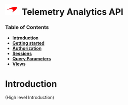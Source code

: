 # ![logo](/docs/branding.bmp) Telemetry Analytics API

### Table of Contents
- [**Introduction**](/README.md)<br>
- [**Getting started**](/docs/GettingStarted.md)<br>
- [**Authorization**](/docs/Authorization.md)<br>
- [**Sessions**](/docs/Sessions.md)<br>
- [**Query Parameters**](/docs/QueryParameters.md)<br>
- [**Views**](/docs/Views.md)<br>


# Introduction

(High level Introduction)


